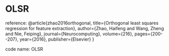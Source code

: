 # OLSR
reference: 
@article{zhao2016orthogonal,
  title={Orthogonal least squares regression for feature extraction},
  author={Zhao, Haifeng and Wang, Zheng and Nie, Feiping},
  journal={Neurocomputing},
  volume={216},
  pages={200--207},
  year={2016},
  publisher={Elsevier}
}

code name: OLSR
